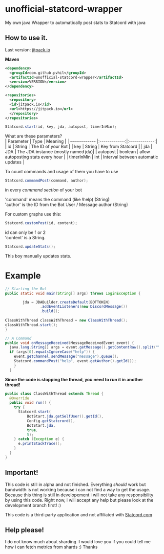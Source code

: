 # unofficial-statcord-wrapper
My own java Wrapper to automatically post stats to Statcord with java

## How to use it.

Last version: [jitpack.io](https://jitpack.io/#pvhil/unofficial-statcord-wrapper)

**Maven**
```xml
<dependency>
  <groupId>com.github.pvhil</groupId>
  <artifactId>unofficial-statcord-wrapper</artifactId>
  <version>VERSION</version>
</dependency>

<repositories>
  <repository>
  <id>jitpack.io</id>
  <url>https://jitpack.io</url>
  </repository>
</repositories>
```

```java
Statcord.start(id, key, jda, autopost, timerInMin);
```
What are these parameters?  
| Parameter        | Type           | Meaning |
| ------------- |:-------------:|:-------------:| 
| id      | String | The ID of your Bot |
| key      | String      |  Key from Statcord |
| jda | JDA      | The JDA instance (mostly named jda)|
| autopost | boolean      | allow autoposting stats every hour |
| timerInMin | int      | Interval between automatic updates |

To count commands and usage of them you have to use
```java
Statcord.commandPost(command, author);
```
in every *command section* of your bot

'command' means the command (like !help) (String)  
'author' is the ID from the Bot User / Message author (String)

For custom graphs use this:
```java
Statcord.customPost(id, content);
```
id can only be 1 or 2  
'content' is a String.
```java
Statcord.updateStats();
```
This boy manually updates stats.

# Example

```java
// Starting the Bot
public static void main(String[] args) throws LoginException {

        jda = JDABuilder.createDefault(BOTTOKEN)
                .addEventListeners(new DiscordMessage())
                .build();
                
ClassWithThread classWithThread = new ClassWithThread();
classWithThread.start();
}

// A Command
public void onMessageReceived(MessageReceivedEvent event) {
  java.lang.String[] args = event.getMessage().getContentRaw().split("\\s+");
  if (args[0].equalsIgnoreCase("help")) {
    event.getChannel.sendMessage("message").queue();
    Statcord.commandPost("help", event.getAuthor().getId());
    }
  }
```
**Since the code is stopping the thread, you need to run it in another thread!**
```java
public class ClassWithThread extends Thread {
  @Override
  public void run() {
    try {
      Statcord.start(
          BotStart.jda.getSelfUser().getId(), 
          Config.getStatcrord(), 
          BotStart.jda, 
          true, 
          5);
    } catch (Exception e) {
      e.printStackTrace();
    }
  }
}
```

## Important!
This code is still in alpha and not finished. Everything *should* work but bandwidth is not working because i can not find a way to get the usage.  
Because this thing is still in developement i will not take any responsibility by using this code. Right now, I will accept any help but please look at the development branch first! :)  

This code is a third-party application and not affiliated with [Statcord.com](https://Statcord.com)

## Help please!
I do not know much about sharding. I would love you if you could tell me how i can fetch metrics from shards :) Thanks
